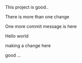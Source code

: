 This project is good..

There is more than one change

One more commit message is here

Hello world

making a change here

good ...

